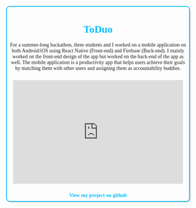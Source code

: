 <head><link href="https://fonts.googleapis.com/css?family=Source+Sans+Pro:300" rel="stylesheet"></head>
<div style="margin: 40 auto; max-width:500px; padding:7px;border:2px solid #00BFFF;border-radius:10px;box-shadow: 2px 2px 2px #ccc;">
<center><h1 style="font-family:'Source Sans Pro';color:#00BFFF;">ToDuo</h1>
  
<p style="font-family:'Source Sans Pro';">For a summer-long hackathon, three students and I worked on a mobile application on both Android/iOS using React Native (Front-end) and Firebase (Back-end). I mainly worked on the front-end design of the app but worked on the back-end of the app as well. The mobile application is a productivity app that helps users achieve their goals by matching them with other users and assigning them as accountability buddies.
 </p><div style='border:10px solid transparent;position:relative;'><div style='position:relative; padding-bottom:61.02%'><iframe src='https://gfycat.com/ifr/TastyDecentAxolotl' frameborder='0' scrolling='no' width='100%' height='100%' style='position:absolute;top:0;left:0;' allowfullscreen></iframe></div><p></p></div>
  <a style="text-decoration:none;font-weight:bold;color:#00BFFF;font-family:'Source Sans Pro';" href="https://github.com/blitonjua/tweeter/">View my project on github</a></center></div>
